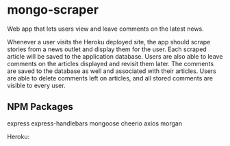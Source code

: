# mongo-scraper

Web app that lets users view and leave comments on the latest news.

Whenever a user visits the Heroku deployed site, the app should scrape stories from a news outlet and display them for the user. Each scraped article will be saved to the application database. Users are also able to leave comments on the articles displayed and revisit them later. The comments are saved to the database as well and associated with their articles. Users are able to delete comments left on articles, and all stored comments are visible to every user.

## NPM Packages
express
express-handlebars
mongoose
cheerio
axios
morgan

Heroku:
